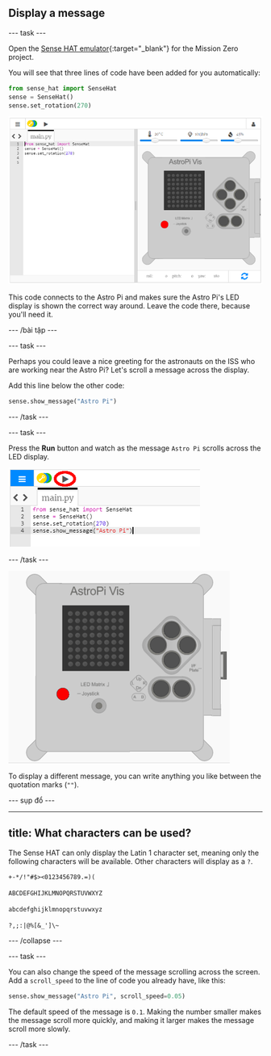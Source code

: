 ## Display a message

\--- task \---

Open the [Sense HAT emulator](https://trinket.io/mission-zero){:target="_blank"} for the Mission Zero project.

You will see that three lines of code have been added for you automatically:

```python
from sense_hat import SenseHat
sense = SenseHat()
sense.set_rotation(270)
```

![sense hat emulator](images/sense-hat-emulator2.png)

This code connects to the Astro Pi and makes sure the Astro Pi's LED display is shown the correct way around. Leave the code there, because you'll need it.

\--- /bài tập \---

\--- task \---

Perhaps you could leave a nice greeting for the astronauts on the ISS who are working near the Astro Pi? Let's scroll a message across the display.

Add this line below the other code:

```python
sense.show_message("Astro Pi")
```

\--- /task \---

\--- task \---

Press the **Run** button and watch as the message `Astro Pi` scrolls across the LED display.

![show message code click run](images/show-message-code-annotated.PNG)

\--- /task \---

![Scrolling message](images/scroll-message.gif)

To display a different message, you can write anything you like between the quotation marks (`""`).

\--- sụp đổ \---

* * *

## title: What characters can be used?

The Sense HAT can only display the Latin 1 character set, meaning only the following characters will be available. Other characters will display as a `?`.

    +-*/!"#$><0123456789.=)(
    
    ABCDEFGHIJKLMNOPQRSTUVWXYZ
    
    abcdefghijklmnopqrstuvwxyz
    
    ?,;:|@%[&_']\~
    

\--- /collapse \---

\--- task \---

You can also change the speed of the message scrolling across the screen. Add a `scroll_speed` to the line of code you already have, like this:

```python
sense.show_message("Astro Pi", scroll_speed=0.05)
```

The default speed of the message is `0.1`. Making the number smaller makes the message scroll more quickly, and making it larger makes the message scroll more slowly.

\--- /task \---
